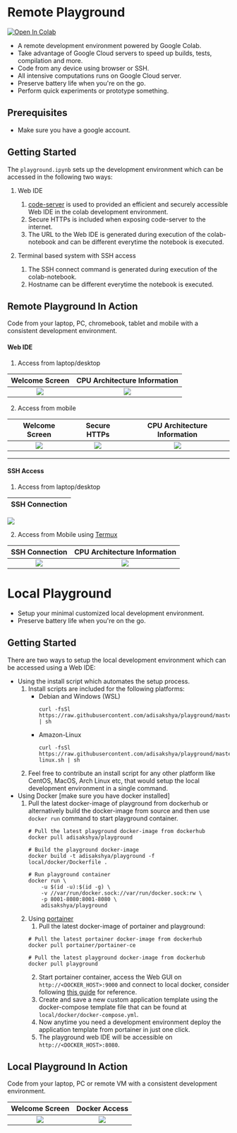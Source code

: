 # Remote Playground

[![Open In Colab](https://colab.research.google.com/assets/colab-badge.svg)](https://colab.research.google.com/github/adisakshya/playground/blob/master/remote/playground.ipynb)

- A remote development environment powered by Google Colab.
- Take advantage of Google Cloud servers to speed up builds, tests, compilation and more.
- Code from any device using browser or SSH.
- All intensive computations runs on Google Cloud server.
- Preserve battery life when you're on the go.
- Perform quick experiments or prototype something.

## Prerequisites

- Make sure you have a google account.

## Getting Started

The ```playground.ipynb``` sets up the development environment which can be accessed in the following two ways:

1. Web IDE
    1. [code-server](https://github.com/cdr/code-server) is used to provided an efficient and securely accessible Web IDE in the colab development environment.
    2. Secure HTTPs is included when exposing code-server to the internet.
    3. The URL to the Web IDE is generated during execution of the colab-notebook and can be different everytime the notebook is executed.

2. Terminal based system with SSH access
    1. The SSH connect command is generated during execution of the colab-notebook.
    2. Hostname can be different everytime the notebook is executed.

## Remote Playground In Action

Code from your laptop, PC, chromebook, tablet and mobile with a consistent development environment.

#### Web IDE

1. Access from laptop/desktop

Welcome Screen             | CPU Architecture Information
:-------------------------:|:--------------------------:
![](./screenshots/laptop/1-code-server-welcome-screen.png)   | ![](./screenshots/laptop/2-cpu-architecture-information.png)


2. Access from mobile

Welcome Screen             | Secure HTTPs               |  CPU Architecture Information
:-------------------------:|:--------------------------:|:------------------:
![](./screenshots/mobile/1-code-server-welcome-screen.png)   | ![](./screenshots/mobile/3-secure-https-connection.png)  | ![](./screenshots/mobile/2-cpu-architecture-information.png)


---

#### SSH Access

1. Access from laptop/desktop

SSH Connection             |
:-------------------------:|
![](./screenshots/laptop/3-ssh-connection.png)

2. Access from Mobile using [Termux](https://play.google.com/store/apps/details?id=com.termux&hl=en_IN&gl=US)

SSH Connection             | CPU Architecture Information          
:-------------------------:|:--------------------------:
![](./screenshots/mobile/4-termux-ssh-connection.png)   | ![](./screenshots/mobile/5-cpu-architecture-information.png)

# Local Playground

- Setup your minimal customized local development environment.
- Preserve battery life when you're on the go.

## Getting Started

There are two ways to setup the local development environment which can be accessed using a Web IDE:

- Using the install script which automates the setup process.
    1. Install scripts are included for the following platforms:
        - Debian and Windows (WSL)
            ```
            curl -fsSl https://raw.githubusercontent.com/adisakshya/playground/master/local/shell/debian.sh | sh
            ```
        - Amazon-Linux
            ```
            curl -fsSl https://raw.githubusercontent.com/adisakshya/playground/master/local/shell/amazon-linux.sh | sh
            ```
    2. Feel free to contribute an install script for any other platform like CentOS, MacOS, Arch Linux etc, that would setup the local development environment in a single command.
- Using Docker [make sure you have docker installed]
    1. Pull the latest docker-image of playground from dockerhub or alternatively build the docker-image from source and then use ```docker run``` command to start playground container.
        ```
        # Pull the latest playground docker-image from dockerhub
        docker pull adisakshya/playground
        
        # Build the playground docker-image
        docker build -t adisakshya/playground -f local/docker/Dockerfile .
        
        # Run playground container
        docker run \
            -u $(id -u):$(id -g) \
            -v //var/run/docker.sock://var/run/docker.sock:rw \
            -p 8001-8080:8001-8080 \
            adisakshya/playground
        ```
    2. Using [portainer](https://www.portainer.io/)
        1. Pull the latest docker-image of portainer and playground:
        ```
        # Pull the latest portainer docker-image from dockerhub
        docker pull portainer/portainer-ce
        
        # Pull the latest playground docker-image from dockerhub
        docker pull playground
        ```
        2. Start portainer container, access the Web GUI on ```http://<DOCKER_HOST>:9000``` and connect to local docker, consider following [this guide](https://documentation.portainer.io/v2.0/deploy/ceinstalldocker) for reference. 
        3. Create and save a new custom application template using the docker-compose template file that can be found at ```local/docker/docker-compose.yml```.
        4. Now anytime you need a development environment deploy the application template from portainer in just one click.
        5. The playground web IDE will be accessible on ```http://<DOCKER_HOST>:8080```.

## Local Playground In Action

Code from your laptop, PC or remote VM with a consistent development environment.

Welcome Screen             | Docker Access
:-------------------------:|:--------------------------:
![](./screenshots/laptop/4-local-code-server-welcome-screen.png)   | ![](./screenshots/laptop/5-local-code-server-docker.png)

